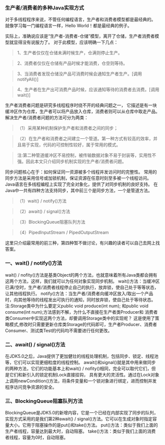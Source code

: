 ### 生产者/消费者的多种Java实现方式

对于多线程程序来说，不管任何编程语言，生产者和消费者模型都是最经典的。
就像学习每一门编程语言一样，Hello World！都是最经典的例子。

实际上，准确说应该是“生产者-消费者-仓储”模型，离开了仓储，生产者消费者模型就显得没有说服力了。
对于此模型，应该明确一下几点：
> 1、生产者仅仅在仓储未满时候生产，仓满则停止生产。

> 2、消费者仅仅在仓储有产品时候才能消费，仓空则等待。

> 3、当消费者发现仓储没产品可消费时候会通知生产者生产。[调用notifyAll()]

> 4、生产者在生产出可消费产品时候，应该通知等待的消费者去消费。[调用wait()]

生产者消费者问题是研究多线程程序时绕不开的经典问题之一，
它描述是有一块缓冲区作为仓库，生产者可以将产品放入仓库，消费者则可以从仓库中取走产品。
解决生产者/消费者问题的方法可分为两类：
> （1）采用某种机制保护生产者和消费者之间的同步；

> （2）在生产者和消费者之间建立一个管道。第一种方式有较高的效率，并且易于实现，代码的可控制性较好，属于常用的模式。

> 注:第二种管道缓冲区不易控制，被传输数据对象不易于封装等，实用性不强。因此本文只介绍同步机制实现的生产者/消费者问题。

同步问题核心在于：如何保证同一资源被多个线程并发访问时的完整性。
常用的同步方法是采用信号或加锁机制，保证资源在任意时刻至多被一个线程访问。
Java语言在多线程编程上实现了完全对象化，提供了对同步机制的良好支持。
在Java中一共有四种方法支持同步，其中前三个是同步方法，一个是管道方法。
> （1）wait() / notify()方法

> （2）await() / signal()方法

> （3）BlockingQueue阻塞队列方法

> （4）PipedInputStream / PipedOutputStream

这里只介绍最常用的前三种，第四种暂不做讨论，有兴趣的读者可以自己去网上找答案。

### 一、wait() / notify()方法
wait() / nofity()方法是基类Object的两个方法，也就意味着所有Java类都会拥有这两个方法，这样，我们就可以为任何对象实现同步机制。
wait()方法：当缓冲区已满/空时，生产者/消费者线程停止自己的执行，放弃锁，使自己处于等等状态，让其他线程执行。
notify()方法：当生产者/消费者向缓冲区放入/取出一个产品时，向其他等待的线程发出可执行的通知，同时放弃锁，使自己处于等待状态。
注:Storage类中为什么要定义public void produce(int num);
和public void consume(int num);方法感到不解，为什么不直接在生产者类Producer和
消费者类Consumer中实现这两个方法，却要调用Storage类中的实现呢？
这是使用了策略模式,修改时只需要更新仓库类Storage的代码即可，生产者Producer、消费者Consumer、测试类Test的代码均不需要进行任何更改。

### 二、await() / signal()方法
在JDK5.0之后，Java提供了更加健壮的线程处理机制，包括同步、锁定、线程池等，它们可以实现更细粒度的线程控制。
await()和signal()就是其中用来做同步的两种方法，它们的功能基本上和wait() / nofity()相同，完全可以取代它们，但是它们和新引入的锁定机制Lock直接挂钩，
具有更大的灵活性。通过在Lock对象上调用newCondition()方法，将条件变量和一个锁对象进行绑定，进而控制并发程序访问竞争资源的安全。

### 三、BlockingQueue阻塞队列方法
BlockingQueue是JDK5.0的新增内容，它是一个已经在内部实现了同步的队列，实现方式采用的是我们第2种await() / signal()方法。它可以在生成对象时指定容量大小。它用于阻塞操作的是put()和take()方法。
put()方法：类似于我们上面的生产者线程，容量达到最大时，自动阻塞。
take()方法：类似于我们上面的消费者线程，容量为0时，自动阻塞。







































